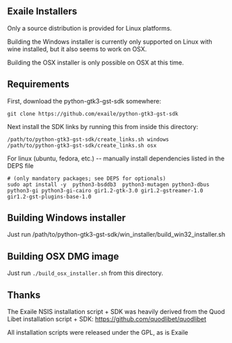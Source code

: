 Exaile Installers
-----------------

Only a source distribution is provided for Linux platforms.

Building the Windows installer is currently only supported on Linux with
wine installed, but it also seems to work on OSX.

Building the OSX installer is only possible on OSX at this time.

Requirements
------------

First, download the python-gtk3-gst-sdk somewhere:

    git clone https://github.com/exaile/python-gtk3-gst-sdk

Next install the SDK links by running this from inside this directory:

    /path/to/python-gtk3-gst-sdk/create_links.sh windows
    /path/to/python-gtk3-gst-sdk/create_links.sh osx

For linux (ubuntu, fedora, etc.) -- manually install dependencies listed in the DEPS file

    # (only mandatory packages; see DEPS for optionals)
    sudo apt install -y  python3-bsddb3  python3-mutagen python3-dbus python3-gi python3-gi-cairo gir1.2-gtk-3.0 gir1.2-gstreamer-1.0 gir1.2-gst-plugins-base-1.0


Building Windows installer
--------------------------

Just run /path/to/python-gtk3-gst-sdk/win_installer/build_win32_installer.sh

Building OSX DMG image
----------------------

Just run `./build_osx_installer.sh` from this directory.

Thanks
------

The Exaile NSIS installation script + SDK was heavily derived from the
Quod Libet installation script + SDK: https://github.com/quodlibet/quodlibet

All installation scripts were released under the GPL, as is Exaile
